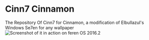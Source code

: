 # Cinn7 Cinnamon
The Repository Of Cinn7 for Cinnamon, a modification of Elbullazul's Windows Se7en for any wallpaper
![Screenshot of it in action on feren OS 2016.2](https://github.com/feren/Cinn7Cinnamon/blob/master/Screenshot%20from%202016-10-09%2016-41-59.png)
